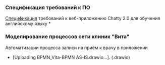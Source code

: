 ### Спецификация требований к ПО
[Спецификация](https://docs.google.com/document/d/10GKAGVqQqOGM7TF35njRRrN0s5AR9jPpjcmdi2IYkd0/edit?usp=sharing) требований к веб-приложению Chatty 2.0 для обучения английскому языку 
* 

### Моделирование процессов сети клиник "Вита"
Автоматизации процесса записи на приём к врачу в приложении
* [Uploading BPMN_Vita-BPMN AS-IS.drawio…]. (.drawio)

